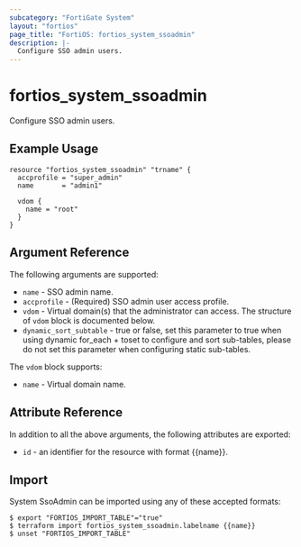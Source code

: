 ```yaml
---
subcategory: "FortiGate System"
layout: "fortios"
page_title: "FortiOS: fortios_system_ssoadmin"
description: |-
  Configure SSO admin users.
---
```


# fortios_system_ssoadmin
Configure SSO admin users.

## Example Usage

```hcl
resource "fortios_system_ssoadmin" "trname" {
  accprofile = "super_admin"
  name       = "admin1"

  vdom {
    name = "root"
  }
}
```

## Argument Reference


The following arguments are supported:

* `name` - SSO admin name.
* `accprofile` - (Required) SSO admin user access profile.
* `vdom` - Virtual domain(s) that the administrator can access. The structure of `vdom` block is documented below.
* `dynamic_sort_subtable` - true or false, set this parameter to true when using dynamic for_each + toset to configure and sort sub-tables, please do not set this parameter when configuring static sub-tables.

The `vdom` block supports:

* `name` - Virtual domain name.


## Attribute Reference

In addition to all the above arguments, the following attributes are exported:
* `id` - an identifier for the resource with format {{name}}.

## Import

System SsoAdmin can be imported using any of these accepted formats:
```
$ export "FORTIOS_IMPORT_TABLE"="true"
$ terraform import fortios_system_ssoadmin.labelname {{name}}
$ unset "FORTIOS_IMPORT_TABLE"
```
